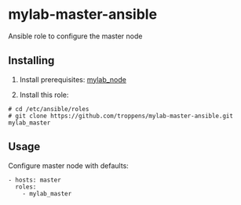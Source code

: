 # mylab-master-ansible
Ansible role to configure the master node


## Installing

1) Install prerequisites: [mylab_node](https://github.com/troppens/mylab-node-ansible#installing)

2) Install this role:

```
# cd /etc/ansible/roles
# git clone https://github.com/troppens/mylab-master-ansible.git mylab_master
```


## Usage

Configure master node with defaults:
```
- hosts: master
  roles:
    - mylab_master
```
